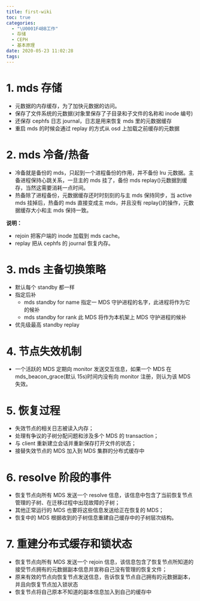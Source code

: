 ```yaml
---
title: first-wiki
toc: true
categories:
  - "\U0001F4BB工作"
  - 存储
  - CEPH
  - 基本原理
date: 2020-05-23 11:02:28
tags:
---
```


# 1. mds 存储
 - 元数据的内存缓存，为了加快元数据的访问。
 - 保存了文件系统的元数据(对象里保存了子目录和子文件的名称和 inode 编号)
 - 还保存 cephfs 日志 journal，日志是用来恢复 mds 里的元数据缓存
 - 重启 mds 的时候会通过 replay 的方式从 osd 上加载之前缓存的元数据

# 2. mds 冷备/热备
 - 冷备就是备份的 mds，只起到一个进程备份的作用，并不备份 lru 元数据。主备进程保持心跳关系，一旦主的 mds 挂了，备份 mds replay()元数据到缓存，当然这需要消耗一点时间。
 - 热备除了进程备份，元数据缓存还时时刻刻的与主 mds 保持同步，当 active mds 挂掉后，热备的 mds 直接变成主 mds，并且没有 replay()的操作，元数据缓存大小和主 mds 保持一致。

**说明：**
 - rejoin 把客户端的 inode 加载到 mds cache。
 - replay 把从 cephfs 的 journal 恢复内存。

# 3. mds 主备切换策略
 - 默认每个 standby 都一样
 - 指定后补
    - mds standby for name 指定一 MDS 守护进程的名字，此进程将作为它的候补
    - mds standby for rank 此 MDS 将作为本机架上 MDS 守护进程的候补
 - 优先级最高 standby replay

# 4. 节点失效机制
 - 一个活跃的 MDS 定期向 monitor 发送交互信息，如果一个 MDS 在 mds_beacon_grace(默认 15s)时间内没有向 monitor 注册，则认为该 MDS 失效。

# 5. 恢复过程
 - 失效节点的相关日志被读入内存；
 - 处理有争议的子树分配问题和涉及多个 MDS 的 transaction；
 - 与 client 重新建立会话并重新保存打开文件的状态；
 - 接替失效节点的 MDS 加入到 MDS 集群的分布式缓存中

# 6. resolve 阶段的事件
 - 恢复节点向所有 MDS 发送一个 resolve 信息，该信息中包含了当前恢复节点管理的子树、在迁移过程中出现故障的子树；
 - 其他正常运行的 MDS 也要将这些信息发送给正在恢复的 MDS；
 - 恢复中的 MDS 根据收到的子树信息重建自己缓存中的子树层次结构。

# 7. 重建分布式缓存和锁状态
 - 恢复节点向所有 MDS 发送一个 rejoin 信息，该信息包含了恢复节点所知道的接受节点拥有的元数据副本信息并宣称自己没有管理的恢复文件；
 - 原来有效的节点向恢复节点发送信息，告诉恢复节点自己拥有的元数据副本，并且向恢复节点加入锁状态
 - 恢复节点将自己原本不知道的副本信息加入到自己的缓存中
